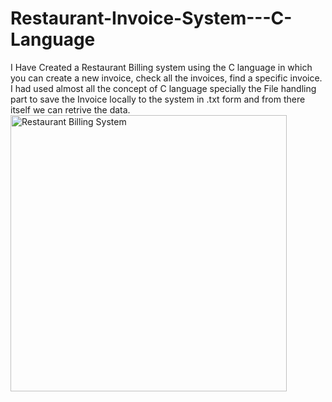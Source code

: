 # Restaurant-Invoice-System---C-Language
I Have Created a Restaurant Billing system using the C language in which you can create a new invoice, check all the invoices, find a specific invoice. I had used almost all the concept of C language specially the File handling part to save the Invoice locally to the system in .txt form and from there itself we can retrive the data.
<img width="442" alt="Restaurant Billing System" src="https://github.com/mdasifnawaz545/Restaurant-Invoice-System---C-Language/assets/126075328/8ddf293d-47f4-4621-9aa7-cb573e2671c7">
